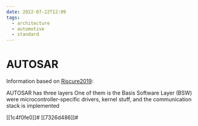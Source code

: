 ```yaml
---
date: 2022-07-22T12:09
tags:
  - architecture
  - automotive
  - standard
---
```


# AUTOSAR 

Information based on [Riscure2019](https://riscureprodstorage.blob.core.windows.net/production/2019/12/Riscure_Whitepaper_Attacking_AUTOSAR_using_Software_and_Hardware_Attacks.pdf):

AUTOSAR has three layers
One of them is the Basis Software Layer (BSW) were microcontroller-specific drivers, kernel stuff, and the communication stack is implemented

[[1c4f0fe0]]#
[[7326d486]]#
